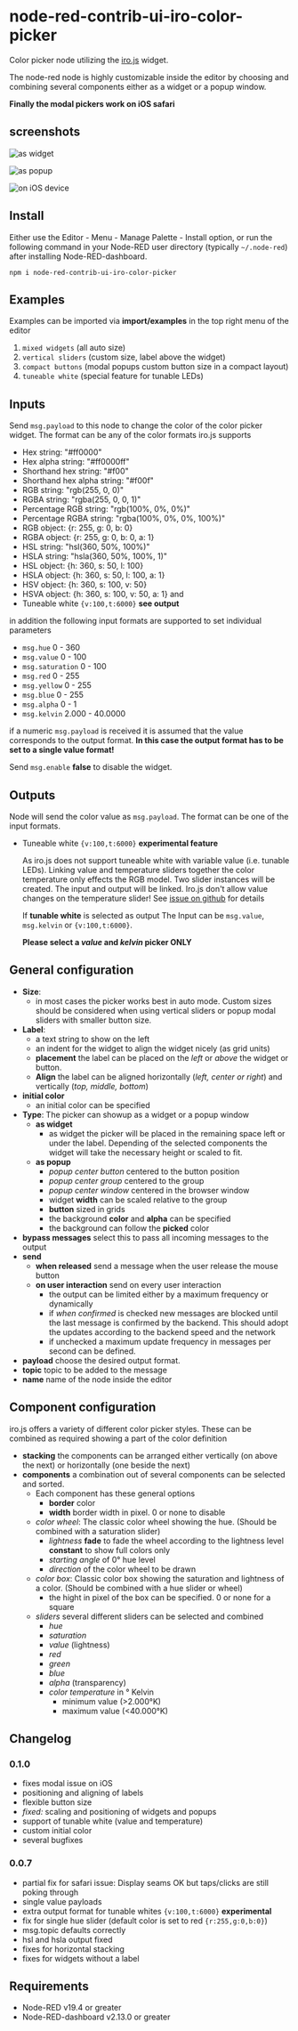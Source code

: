 node-red-contrib-ui-iro-color-picker
====================================

Color picker node utilizing the [iro.js](https://iro.js.org) widget.

The node-red node is highly customizable inside the editor by choosing and combining several components either as a widget or a popup window.

**Finally the modal pickers work on iOS safari**

## screenshots

![as widget](https://raw.githubusercontent.com/Christian-Me/node-red-contrib-ui-iro-color-picker/master/doc/widgets.png)

![as popup](https://raw.githubusercontent.com/Christian-Me/node-red-contrib-ui-iro-color-picker/master/doc/popup.png)

![on iOS device](https://raw.githubusercontent.com/Christian-Me/node-red-contrib-ui-iro-color-picker/master/doc/mobile.png)

## Install

Either use the Editor - Menu - Manage Palette - Install option, or run the following command in your Node-RED user directory (typically `~/.node-red`) after installing Node-RED-dashboard.

    npm i node-red-contrib-ui-iro-color-picker

## Examples

Examples can be imported via **import/examples** in the top right menu of the editor

1. `mixed widgets` (all auto size)
2. `vertical sliders` (custom size, label above the widget)
3. `compact buttons` (modal popups custom button size in a compact layout)
4. `tuneable white` (special feature for tunable LEDs)

## Inputs
Send `msg.payload` to this node to change the color of the color picker widget. The format can be any of the color formats iro.js supports
- Hex string: "#ff0000"
- Hex alpha string: "#ff0000ff"
- Shorthand hex string: "#f00"
- Shorthand hex alpha string: "#f00f"
- RGB string: "rgb(255, 0, 0)"
- RGBA string: "rgba(255, 0, 0, 1)"
- Percentage RGB string: "rgb(100%, 0%, 0%)"
- Percentage RGBA string: "rgba(100%, 0%, 0%, 100%)"
- RGB object: {r: 255, g: 0, b: 0}
- RGBA object: {r: 255, g: 0, b: 0, a: 1}
- HSL string: "hsl(360, 50%, 100%)"
- HSLA string: "hsla(360, 50%, 100%, 1)"
- HSL object: {h: 360, s: 50, l: 100}
- HSLA object: {h: 360, s: 50, l: 100, a: 1}
- HSV object: {h: 360, s: 100, v: 50}
- HSVA object: {h: 360, s: 100, v: 50, a: 1}
and
- Tuneable white `{v:100,t:6000}` **see output**


in addition the following input formats are supported to set individual parameters
- `msg.hue` 0 - 360
- `msg.value` 0 - 100
- `msg.saturation` 0 - 100
- `msg.red` 0 - 255
- `msg.yellow` 0 - 255
- `msg.blue` 0 - 255
- `msg.alpha` 0 - 1
- `msg.kelvin` 2.000 - 40.0000

if a numeric `msg.payload` is received it is assumed that the value corresponds to the output format. **In this case the output format has to be set to a single value format!**

Send `msg.enable` **false** to disable the widget.

## Outputs
Node will send the color value as `msg.payload`. The format can be one of the input formats.

- Tuneable white `{v:100,t:6000}` **experimental feature**
    
    As iro.js does not support tuneable white with variable value (i.e. tunable LEDs). Linking value and temperature sliders together the color temperature only effects the RGB model. Two slider instances will be created. The input and output will be linked. Iro.js don't allow value changes on the temperature slider! See [issue on github](github.com/jaames/iro.js/discussions/188) for details
    
    If **tunable white** is selected as output The Input can be `msg.value`, `msg.kelvin` or `{v:100,t:6000}`. 
    
    **Please select a *value* and *kelvin* picker ONLY**

## General configuration

- **Size**:
    - in most cases the picker works best in auto mode. Custom sizes should be considered when using vertical sliders or popup modal sliders with smaller button size.
- **Label**:
    - a text string to show on the left
    - an indent for the widget to align the widget nicely (as grid units)
    - **placement** the label can be placed on the *left* or *above* the widget or button.
    - **Align**  the label can be aligned horizontally (*left, center or right*) and vertically (*top, middle, bottom*)
- **initial color**
    - an initial color can be specified
- **Type**:
    The picker can showup as a widget or a popup window
    - **as widget**
        - as widget the picker will be placed in the remaining space left or under the label. Depending of the selected components the widget will take the necessary height or scaled to fit.
    - **as popup**
        - *popup center button* centered to the button position
        - *popup center group* centered to the group
        - *popup center window* centered in the browser window
        - widget **width** can be scaled relative to the group
        - **button** sized in grids
        - the background **color** and **alpha** can be specified
        - the background can follow the **picked** color
- **bypass messages** select this to pass all incoming messages to the output
- **send**
    - **when released** send a message when the user release the mouse button
    - **on user interaction** send on every user interaction
        - the output can be limited either by a maximum frequency or dynamically
        - if *when confirmed* is checked new messages are blocked until the last message is confirmed by the backend. This should adopt the updates according to the backend speed and the network
        - if unchecked a maximum update frequency in messages per second can be defined.
- **payload** choose the desired output format.
- **topic** topic to be added to the message
- **name** name of the node inside the editor

## Component configuration

iro.js offers a variety of different color picker styles. These can be combined as required showing a part of the color definition

- **stacking** the components can be arranged either vertically (on above the next) or horizontally (one beside the next)
- **components** a combination out of several components can be selected and sorted. 
    - Each component has these general options
        - **border** color
        - **width** border width in pixel. 0 or none to disable
    - *color wheel*: The classic color wheel showing the hue. (Should be combined with a saturation slider)
        - *lightness* **fade** to fade the wheel according to the lightness level **constant** to show full colors only
        - *starting angle* of 0° hue level
        - *direction* of the color wheel to be drawn
    - *color box*: Classic color box showing the saturation and lightness of a color. (Should be combined with a hue slider or wheel)
        - the hight in pixel of the box can be specified. 0 or none for a square
    -  *sliders* several different sliders can be selected and combined
        - *hue*
        - *saturation*
        - *value* (lightness)
        - *red*
        - *green*
        - *blue*
        - *alpha* (transparency)
        - *color temperature* in ° Kelvin
            - minimum value (>2.000°K)
            - maximum value (<40.000°K)

## Changelog

### 0.1.0
- fixes modal issue on iOS
- positioning and aligning of labels
- flexible button size
- *fixed:* scaling and positioning of widgets and popups
- support of tunable white (value and temperature)
- custom initial color
- several bugfixes

### 0.0.7
- partial fix for safari issue: Display seams OK but taps/clicks are still poking through
- single value payloads
- extra output format for tunable whites `{v:100,t:6000}` **experimental**
- fix for single hue slider (default color is set to red `{r:255,g:0,b:0}`)
- msg.topic defaults correctly
- hsl and hsla output fixed
- fixes for horizontal stacking
- fixes for widgets without a label

## Requirements
- Node-RED v19.4 or greater
- Node-RED-dashboard v2.13.0 or greater

